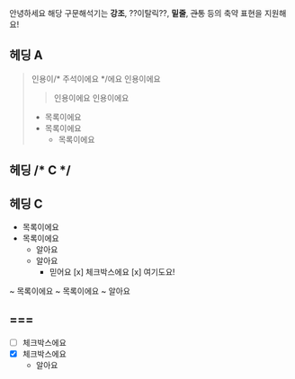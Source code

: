 안녕하세요 해당 구문해석기는 **강조**, ??이탈릭??, __밑줄__, ~~관통~~ 등의 축약 표현을 지원해요!

## 헤딩 A

> 인용이/* 주석이에요 */에요
> 인용이에요
> > 인용이에요
> 인용이에요
> - 목록이에요
> - 목록이에요
> 	- 목록이에요

## 헤딩 /* C */

## 헤딩 C

- 목록이에요
- 목록이에요
	- 알아요
	- 알아요
		- 믿어요
	[x] 체크박스에요 [x] 여기도요!

~ 목록이에요
~ 목록이에요
	~ 알아요

===
---

- [ ] 체크박스에요
- [x] 체크박스에요
	- 알아요
